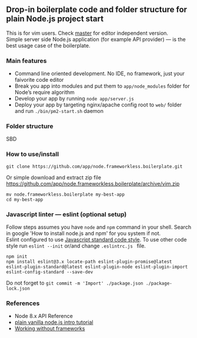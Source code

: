 ## Drop-in boilerplate code and folder structure for plain Node.js project start
This is for vim users. Check [master](https://github.com/app/node.frameworkless.boilerplate) for editor independent version.   
Simple server side Node.js application (for example API provider) — is the best usage case of the boilerplate.  

### Main features
- Command line oriented development. No IDE, no framework, just your faivorite code editor  
- Break you app into modules and put them to `app/node_modules` folder for Node’s require algorithm  
- Develop your app by running `node app/server.js`  
- Deploy your app by targeting nginx/apache config root to `web/` folder and run `./bin/pm2-start.sh` daemon  

### Folder structure

SBD

### How to use/install
```
git clone https://github.com/app/node.frameworkless.boilerplate.git
```
Or simple download and extract zip file https://github.com/app/node.frameworkless.boilerplate/archive/vim.zip  
```
mv node.frameworkless.boilerplate my-best-app
cd my-best-app
```
### Javascript linter — eslint (optional setup)
Follow steps assumes you have `node` and `npm` command in your shell. Search in google 'How to install node.js and npm' for you system if not.   
Eslint configured to use [Javascript standard code style](https://standardjs.com/). To use other code style run `eslint --init` or/and change `.eslintrc.js ` file.  
```
npm init
npm install eslint@3.x locate-path eslint-plugin-promise@latest eslint-plugin-standard@latest eslint-plugin-node eslint-plugin-import eslint-config-standard --save-dev
```
Do not forget to `git commit -m 'Import' ./package.json ./package-lock.json` 

### References
- Node 8.x API Reference
- [plain vanilla node.js intro tutorial](https://gist.github.com/shimondoodkin/6213581)
- [Working without frameworks](https://medium.com/node-js-javascript/working-without-frameworks-part-1-b948f281f782)
